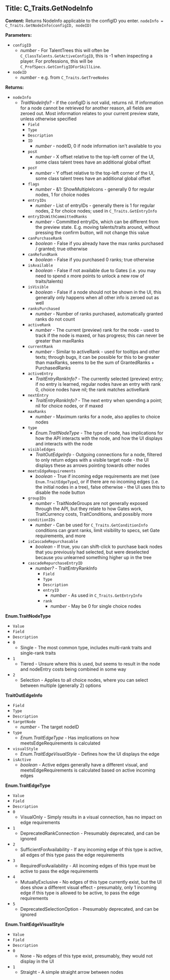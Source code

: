 ## Title: C_Traits.GetNodeInfo

**Content:**
Returns NodeInfo applicable to the configID you enter.
`nodeInfo = C_Traits.GetNodeInfo(configID, nodeID)`

**Parameters:**
- `configID`
  - *number* - For TalentTrees this will often be `C_ClassTalents.GetActiveConfigID`, this is -1 when inspecting a player. For professions, this will be `C_ProfSpecs.GetConfigIDForSkillLine`.
- `nodeID`
  - *number* - e.g. from `C_Traits.GetTreeNodes`

**Returns:**
- `nodeInfo`
  - *TraitNodeInfo?* - if the configID is not valid, returns nil. If information for a node cannot be retrieved for another reason, all fields are zeroed out. Most information relates to your current preview state, unless otherwise specified
    - `Field`
    - `Type`
    - `Description`
    - `ID`
      - *number* - nodeID, 0 if node information isn't available to you
    - `posX`
      - *number* - X offset relative to the top-left corner of the UI, some class talent trees have an additional global offset
    - `posY`
      - *number* - Y offset relative to the top-left corner of the UI, some class talent trees have an additional global offset
    - `flags`
      - *number* - &1: ShowMultipleIcons - generally 0 for regular nodes, 1 for choice nodes
    - `entryIDs`
      - *number* - List of entryIDs - generally there is 1 for regular nodes, 2 for choice nodes; used in `C_Traits.GetEntryInfo`
    - `entryIDsWithCommittedRanks`
      - *number* - Committed entryIDs, which can be different from the preview state. E.g. moving talents/traits around, without pressing the confirm button, will not change this value
    - `canPurchaseRank`
      - *boolean* - False if you already have the max ranks purchased / granted; true otherwise
    - `canRefundRank`
      - *boolean* - False if you purchased 0 ranks; true otherwise
    - `isAvailable`
      - *boolean* - False if not available due to Gates (i.e. you may need to spend x more points to unlock a new row of traits/talents)
    - `isVisible`
      - *boolean* - False if a node should not be shown in the UI, this generally only happens when all other info is zeroed out as well
    - `ranksPurchased`
      - *number* - Number of ranks purchased, automatically granted ranks do not count
    - `activeRank`
      - *number* - The current (preview) rank for the node - used to track if the node is maxed, or has progress; this can never be greater than maxRanks
    - `currentRank`
      - *number* - Similar to activeRank - used for tooltips and other texts; through bugs, it can be possible for this to be greater than maxRanks, seems to be the sum of GrantedRanks + PurchasedRanks
    - `activeEntry`
      - *TraitEntryRankInfo?* - The currently selected (preview) entry; if no entry is learned, regular nodes have an entry with rank 0, choice nodes have nil; the rank matches activeRank
    - `nextEntry`
      - *TraitEntryRankInfo?* - The next entry when spending a point; nil for choice nodes, or if maxed
    - `maxRanks`
      - *number* - Maximum ranks for a node, also applies to choice nodes
    - `type`
      - *Enum.TraitNodeType* - The type of node, has implications for how the API interacts with the node, and how the UI displays and interacts with the node
    - `visibleEdges`
      - *TraitOutEdgeInfo* - Outgoing connections for a node, filtered to only return edges with a visible target node - the UI displays these as arrows pointing towards other nodes
    - `meetsEdgeRequirements`
      - *boolean* - True if incoming edge requirements are met (see `Enum.TraitEdgeType`), or if there are no incoming edges (i.e. the initial nodes in a tree), false otherwise - the UI uses this to disable the node button
    - `groupIDs`
      - *number* - TraitNodeGroups are not generally exposed through the API, but they relate to how Gates work, TraitCurrency costs, TraitConditions, and possibly more
    - `conditionIDs`
      - *number* - Can be used for `C_Traits.GetConditionInfo` conditions can grant ranks, limit visibility to specs, set Gate requirements, and more
    - `isCascadeRepurchasable`
      - *boolean* - If true, you can shift-click to purchase back nodes that you previously had selected, but were deselected because you unlearned something higher up in the tree
    - `cascadeRepurchaseEntryID`
      - *number?* - TraitEntryRankInfo
        - `Field`
        - `Type`
        - `Description`
        - `entryID`
          - *number* - As used in `C_Traits.GetEntryInfo`
        - `rank`
          - *number* - May be 0 for single choice nodes

**Enum.TraitNodeType**
- `Value`
- `Field`
- `Description`
- `0`
  - Single - The most common type, includes multi-rank traits and single-rank traits
- `1`
  - Tiered - Unsure where this is used, but seems to result in the node and nodeEntry costs being combined in some way
- `2`
  - Selection - Applies to all choice nodes, where you can select between multiple (generally 2) options

**TraitOutEdgeInfo**
- `Field`
- `Type`
- `Description`
- `targetNode`
  - *number* - The target nodeID
- `type`
  - *Enum.TraitEdgeType* - Has implications on how meetsEdgeRequirements is calculated
- `visualStyle`
  - *Enum.TraitEdgeVisualStyle* - Defines how the UI displays the edge
- `isActive`
  - *boolean* - Active edges generally have a different visual, and meetsEdgeRequirements is calculated based on active incoming edges

**Enum.TraitEdgeType**
- `Value`
- `Field`
- `Description`
- `0`
  - VisualOnly - Simply results in a visual connection, has no impact on edge requirements
- `1`
  - DeprecatedRankConnection - Presumably deprecated, and can be ignored
- `2`
  - SufficientForAvailability - If any incoming edge of this type is active, all edges of this type pass the edge requirements
- `3`
  - RequiredForAvailability - All incoming edges of this type must be active to pass the edge requirements
- `4`
  - MutuallyExclusive - No edges of this type currently exist, but the UI does show a different visual effect - presumably, only 1 incoming edge if this type is allowed to be active, to pass the edge requirements
- `5`
  - DeprecatedSelectionOption - Presumably deprecated, and can be ignored

**Enum.TraitEdgeVisualStyle**
- `Value`
- `Field`
- `Description`
- `0`
  - None - No edges of this type exist, presumably, they would not display in the UI
- `1`
  - Straight - A simple straight arrow between nodes